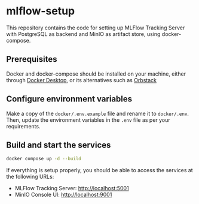# mlflow-setup

This repository contains the code for setting up MLFlow Tracking Server with PostgreSQL as backend and MinIO as artifact store, using docker-compose.

## Prerequisites

Docker and docker-compose should be installed on your machine, either through [Docker Desktop](https://www.docker.com/products/docker-desktop/), or its alternatives such as [Orbstack](https://orbstack.dev/)

## Configure environment variables

Make a copy of the `docker/.env.example` file and rename it to `docker/.env`. Then, update the environment variables in the `.env` file as per your requirements.

## Build and start the services

```bash
docker compose up -d --build
```

If everything is setup properly, you should be able to access the services at the following URLs:

- MLFlow Tracking Server: [http://localhost:5001](http://localhost:5001)
- MinIO Console UI: [http://localhost:9001](http://localhost:9001)
